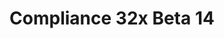 ---
title: Compliance 32x Beta 14
permalink: /compliance32x/B14
header_img: https://database.faithfulpack.net/images/website/posts/32x/B14.jpg

description: |
  Smaller update today, but nonetheless a quality one! We are once again re-introducing remade versions of previously removed textures as well as some completely new ones and many improvements over existing textures. We hope you enjoy!

changelog:
  Added:
    Items:
      - Red Dye (Alexsor)
    Blocks:
      - End Rod (Pomi108, Evorp)
      - Cracked Polished Blackstone Bricks (DMgaming)
      - Polished Diorite (Evorp)
      - All Command Blocks ([author name redacted])
      - Sandstone (Pomi108)
      - Red Sandstone (Pomi108)
    Entities:
      - Squid (Alexsor)
      - Endermite (Aerod)
    Bedrock UI:
      - Uncommon Rarities ([author name redacted])
      - Common Rarities ([author name redacted])
      - Epic Rarities ([author name redacted])
      - Rare Rarities ([author name redacted])
      - Legendary Rarities ([author name redacted])
      - Broadcast Glyph ([author name redacted])
      - Comment ([author name redacted])
      - Controller Glyph ([author name redacted])
      - Nintendo Switch Controller Glyph ([author name redacted])
      - Copy ([author name redacted])
      - Debug Glyph ([author name redacted])
      - Empty Star ([author name redacted])
      - Hammer ([author name redacted])
      - Hangar ([author name redacted])
      - Writable Book Icon ([author name redacted])
      - Spring Icon ([author name redacted])
      - Custom Permission Dots ([author name redacted])
      - Check ([author name redacted])
  Changed:
    Items:
      - Lead (Alexsor)
      - Light Blue Dye (Alexsor)
      - All Signs (DMgaming)
    Blocks:
      - Dried Kelp Block (Alexsor)
    Entities:
      - Glow Squid (Alexsor)
    GUI:
      - Minecraft Title ([author name redacted])

downloads:
  1.17.1 for Java Edition:
    GitHub: https://github.com/Faithful-Resource-Pack/Faithful-Java-32x/releases/download/beta-14/Compliance-32x-Java-Beta-14.zip
    CurseForge: https://www.curseforge.com/minecraft/texture-packs/faithful-32x/download/3444036
  1.17.11 for Bedrock Edition:
    GitHub: https://github.com/Faithful-Resource-Pack/Faithful-Bedrock-32x/releases/download/beta-14/Compliance-32x-Bedrock-Beta-14.mcpack
    CurseForge: https://www.curseforge.com/minecraft-bedrock/addons/compliance-32x-bedrock/download/3444037
---